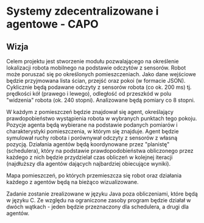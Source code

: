 Systemy zdecentralizowane i agentowe - CAPO
======

Wizja
------

Celem projektu jest stworzenie modułu pozwalającego na określenie lokalizacji robota mobilnego na podstawie odczytów z sensorów. Robot może poruszać się po określonych pomieszczeniach. Jako dane wejściowe będzie przyjmowana lista ścian, przejść oraz pokoi (w formacie JSON). Cyklicznie będą podawane odczyty z sensorów robota (co ok. 200 ms) tj. prędkości kół (prawego i lewego), odległość od przeszkód w polu "widzenia" robota (ok. 240 stopni). Analizowane będą pomiary co 8 stopni. 

W każdym z pomieszczeń będzie znajdował się agent, określający prawdopobieństwo wystąpienia robota w wybranych punktach tego pokoju. Pozycje agenta będą wybierane na podstawie podanych pomiarów i charakterystyki pomieszczenia, w którym się znajduje. Agent będzie symulował ruchy robota i porównywał odczyty z sensorów z własną pozycją. Działania agentów będą koordynowane przez "planistę" (schedulera), który na podstawie prawdopodobieństwa obliczonego przez każdego z nich będzie przydzielał czas obliczeń w kolejnej iteracji (najdłuższy dla agentów dających najbardziej obiecujące wyniki).

Mapa pomieszczeń, po których przemieszcza się robot oraz działania każdego z agentów będą na bieżąco wizualizowane. 

Zadanie zostanie zrealizowane w języku Java poza obliczeniami, które będą w języku C. Ze względu na ograniczone zasoby program będzie działał w dwóch wątkach - jeden będzie przeznaczony dla schedulera, a drugi dla agentów.
